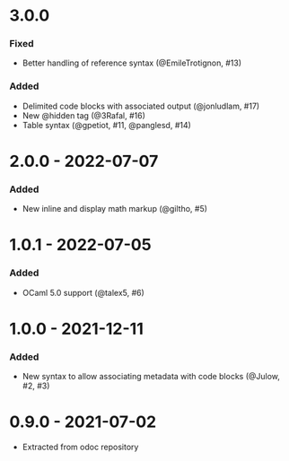 # 3.0.0

### Fixed

- Better handling of reference syntax (@EmileTrotignon, #13)

### Added

- Delimited code blocks with associated output (@jonludlam, #17)
- New @hidden tag (@3Rafal, #16)
- Table syntax (@gpetiot, #11, @panglesd, #14)

# 2.0.0 - 2022-07-07

### Added

- New inline and display math markup (@giltho, #5)

# 1.0.1 - 2022-07-05

### Added

- OCaml 5.0 support (@talex5, #6)

# 1.0.0 - 2021-12-11

### Added

- New syntax to allow associating metadata with code blocks 
  (@Julow, #2, #3)

# 0.9.0 - 2021-07-02

- Extracted from odoc repository

